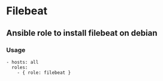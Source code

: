 # Filebeat
## Ansible role to install filebeat on debian

### Usage
    - hosts: all
      roles:
        - { role: filebeat }
